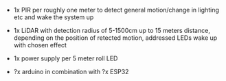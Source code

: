  - 1x PIR per roughly one meter to detect general motion/change in lighting etc and wake the system up

 - 1x LiDAR with detection radius of 5-1500cm up to 15 meters distance, depending on the position of retected motion, addressed LEDs wake up with chosen effect

 - 1x power supply per 5 meter roll LED

 - ?x arduino in combination with ?x ESP32

 
